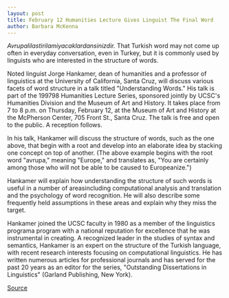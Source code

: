 ```yaml
---
layout: post
title: February 12 Humanities Lecture Gives Linguist The Final Word
author: Barbara McKenna
---
```


_Avrupalilastirilamiyacaklardansinizdir._ That Turkish word may not come up often in everyday conversation, even in Turkey, but it is commonly used by linguists who are interested in the structure of words.

Noted linguist Jorge Hankamer, dean of humanities and a professor of linguistics at the University of California, Santa Cruz, will discuss various facets of word structure in a talk titled "Understanding Words." His talk is part of the 1997­98 Humanities Lecture Series, sponsored jointly by UCSC's Humanities Division and the Museum of Art and History. It takes place from 7 to 8 p.m. on Thursday, February 12, at the Museum of Art and History at the McPherson Center, 705 Front St., Santa Cruz. The talk is free and open to the public. A reception follows.

In his talk, Hankamer will discuss the structure of words, such as the one above, that begin with a root and develop into an elaborate idea by stacking one concept on top of another. (The above example begins with the root word "avrupa," meaning "Europe," and translates as, "You are certainly among those who will not be able to be caused to Europeanize.")

Hankamer will explain how understanding the structure of such words is useful in a number of areasincluding computational analysis and translation and the psychology of word recognition. He will also describe some frequently held assumptions in these areas and explain why they miss the target.

Hankamer joined the UCSC faculty in 1980 as a member of the linguistics programa program with a national reputation for excellence that he was instrumental in creating. A recognized leader in the studies of syntax and semantics, Hankamer is an expert on the structure of the Turkish language, with recent research interests focusing on computational linguistics. He has written numerous articles for professional journals and has served for the past 20 years as an editor for the series, "Outstanding Dissertations in Linguistics" (Garland Publishing, New York).

[Source](http://www1.ucsc.edu/oncampus/currents/97-98/02-02/humanities.htm "Permalink to Humanities lecture: 2-2-98")

